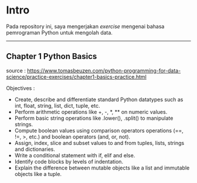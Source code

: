 # Intro

Pada repository ini, saya mengerjakan _exercise_ mengenai bahasa pemrograman Python untuk mengolah data.

---

## Chapter 1 Python Basics
source : https://www.tomasbeuzen.com/python-programming-for-data-science/practice-exercises/chapter1-basics-practice.html

Objectives : 
* Create, describe and differentiate standard Python datatypes such as int, float, string, list, dict, tuple, etc.
* Perform arithmetic operations like +, -, *, ** on numeric values.
* Perform basic string operations like .lower(), .split() to manipulate strings.
* Compute boolean values using comparison operators operations (==, !=, >, etc.) and boolean operators (and, or, not).
* Assign, index, slice and subset values to and from tuples, lists, strings and dictionaries.
* Write a conditional statement with if, elif and else.
* Identify code blocks by levels of indentation.
* Explain the difference between mutable objects like a list and immutable objects like a tuple.


